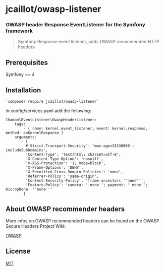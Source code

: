 # jcaillot/owasp-listener

### OWASP header Response EventListener for the Symfony framework

> Symfony Response event listener, adds OWASP recommended HTTP headers

## Prerequisites

Symfony >= 4

## Installation

    `composer require jcaillot/owasp-listener`

In config/services.yaml add the following:

    Chaman\EventListener\OwaspHeaderListener:
        tags:
            - { name: kernel.event_listener, event: kernel.response, method: onKernelResponse }
        arguments:
           - {
             #'Strict-Transport-Security': 'max-age=31536000 ; includeSubDomains',
             'Content-Type': 'text/html; charset=utf-8',
             'X-Content-Type-Option': 'nosniff',
             'X-XSS-Protection': '1; mode=block',
             'X-Frame-Options': 'DENY',
             'X-Permitted-Cross-Domain-Policies': 'none',
             'Referrer-Policy': 'same-origin',
             'Content-Security-Policy': 'frame-ancestors ''none''',
             'Feature-Policy': 'camera: ''none''; payment: ''none''; microphone: ''none'''
            }

## About OWASP recommender headers

More infos on OWASP recommended headers can be found on the OWASP Secure Headers Project Wiki:

[OWASP](https://wiki.owasp.org/index.php/OWASP_Secure_Headers_Project#tab=Headers)

## License

[MIT](https://choosealicense.com/licenses/mit/)

